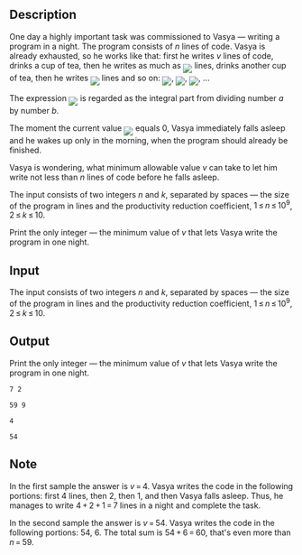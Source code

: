 ## Description

<div><p>One day a highly important task was commissioned to Vasya — writing a program in a night. The program consists of <span class="tex-span"><i>n</i></span> lines of code. Vasya is already exhausted, so he works like that: first he writes <span class="tex-span"><i>v</i></span> lines of code, drinks a cup of tea, then he writes as much as <img align="middle" class="tex-formula" src="file://CzCcYeJc.png" style="max-width: 100.0%;max-height: 100.0%;"> lines, drinks another cup of tea, then he writes <img align="middle" class="tex-formula" src="file://mHoFdaLf.png" style="max-width: 100.0%;max-height: 100.0%;"> lines and so on: <img align="middle" class="tex-formula" src="file://SadkPozn.png" style="max-width: 100.0%;max-height: 100.0%;">, <img align="middle" class="tex-formula" src="file://UfqC2D12.png" style="max-width: 100.0%;max-height: 100.0%;">, <img align="middle" class="tex-formula" src="file://Rcvmq9Qi.png" style="max-width: 100.0%;max-height: 100.0%;">, ...</p><p>The expression <img align="middle" class="tex-formula" src="file://fCvIJpDa.png" style="max-width: 100.0%;max-height: 100.0%;"> is regarded as the integral part from dividing number <span class="tex-span"><i>a</i></span> by number <span class="tex-span"><i>b</i></span>.</p><p>The moment the current value <img align="middle" class="tex-formula" src="file://PY5Equwe.png" style="max-width: 100.0%;max-height: 100.0%;"> equals 0, Vasya immediately falls asleep and he wakes up only in the morning, when the program should already be finished.</p><p>Vasya is wondering, what minimum allowable value <span class="tex-span"><i>v</i></span> can take to let him write <span class="tex-font-style-bf">not less</span> than <span class="tex-span"><i>n</i></span> lines of code before he falls asleep.</p></div><div class="input-specification"><p>The input consists of two integers <span class="tex-span"><i>n</i></span> and <span class="tex-span"><i>k</i></span>, separated by spaces — the size of the program in lines and the productivity reduction coefficient, <span class="tex-span">1 ≤ <i>n</i> ≤ 10<sup class="upper-index">9</sup></span>, <span class="tex-span">2 ≤ <i>k</i> ≤ 10</span>.</p></div><div class="output-specification"><p>Print the only integer — the minimum value of <span class="tex-span"><i>v</i></span> that lets Vasya write the program in one night.</p></div>

## Input

<p>The input consists of two integers <span class="tex-span"><i>n</i></span> and <span class="tex-span"><i>k</i></span>, separated by spaces — the size of the program in lines and the productivity reduction coefficient, <span class="tex-span">1 ≤ <i>n</i> ≤ 10<sup class="upper-index">9</sup></span>, <span class="tex-span">2 ≤ <i>k</i> ≤ 10</span>.</p>

## Output

<p>Print the only integer — the minimum value of <span class="tex-span"><i>v</i></span> that lets Vasya write the program in one night.</p>





```input1
7 2

```




```input2
59 9

```




```output1
4

```




```output2
54

```



## Note

<p>In the first sample the answer is <span class="tex-span"><i>v</i> = 4</span>. Vasya writes the code in the following portions: first <span class="tex-span">4</span> lines, then <span class="tex-span">2</span>, then <span class="tex-span">1</span>, and then Vasya falls asleep. Thus, he manages to write <span class="tex-span">4 + 2 + 1 = 7</span> lines in a night and complete the task.</p><p>In the second sample the answer is <span class="tex-span"><i>v</i> = 54</span>. Vasya writes the code in the following portions: <span class="tex-span">54</span>, <span class="tex-span">6</span>. The total sum is <span class="tex-span">54 + 6 = 60</span>, that's even more than <span class="tex-span"><i>n</i> = 59</span>.</p>
